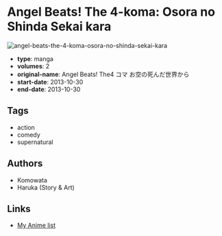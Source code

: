 # Angel Beats! The 4-koma: Osora no Shinda Sekai kara

![angel-beats-the-4-koma-osora-no-shinda-sekai-kara](https://cdn.myanimelist.net/images/manga/1/176835.jpg)

-   **type**: manga
-   **volumes**: 2
-   **original-name**: Angel Beats! The4 コマ お空の死んだ世界から
-   **start-date**: 2013-10-30
-   **end-date**: 2013-10-30

## Tags

-   action
-   comedy
-   supernatural

## Authors

-   Komowata
-   Haruka (Story & Art)

## Links

-   [My Anime list](https://myanimelist.net/manga/65497/Angel_Beats_The_4-koma__Osora_no_Shinda_Sekai_kara)
